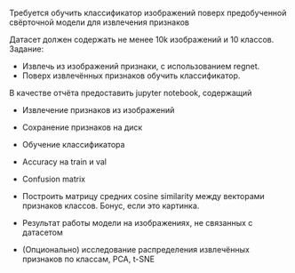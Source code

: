 Требуется обучить классификатор изображений поверх предобученной свёрточной модели для извлечения признаков 

Датасет должен содержать не менее 10k изображений и 10 классов. 
Задание:
- Извлечь из изображений признаки, с использованием regnet. 
- Поверх извлечённых признаков обучить классификатор. 
  
В качестве отчёта предоставить jupyter notebook, содержащий 
- Извлечение признаков из изображений 
- Сохранение признаков на диск 
- Обучение классификатора 
- Accuracy на train и val
- Confusion matrix 
- Построить матрицу средних cosine similarity между векторами признаков 
  классов. Бонус, если это картинка. 
	
- Результат работы модели на изображениях, не связанных с датасетом
- (Опционально) исследование распределения извлечённых признаков по классам, PCA, t-SNE
